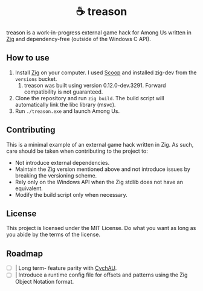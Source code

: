 <h1 align="center">
	☕ treason
</h1>

treason is a work-in-progress external game hack for Among Us written in [Zig](https://ziglang.org) and dependency-free (outside of the Windows C API).

## How to use

1. Install [Zig](https://ziglang.org/download/) on your computer. I used [Scoop](https://scoop.sh) and installed zig-dev from the `versions` bucket.
    1. treason was built using version 0.12.0-dev.3291. Forward compatibility is not guaranteed.
2. Clone the repository and run `zig build`. The build script will automatically link the libc library (msvc).
3. Run `./treason.exe` and launch Among Us.

## Contributing

This is a minimal example of an external game hack written in Zig. As such, care should be taken when contributing to the project to:

- Not introduce external dependencies.
- Maintain the Zig version mentioned above and not introduce issues by breaking the versioning scheme.
- Rely only on the Windows API when the Zig stdlib does not have an equivalent.
- Modify the build script only when necessary.

## License

This project is licensed under the MIT License. Do what you want as long as you abide by the terms of the license.

## Roadmap

- [ ] | Long term- feature parity with [CychAU](https://github.com/CychUC/CychAU).
- [ ] | Introduce a runtime config file for offsets and patterns using the Zig Object Notation format.